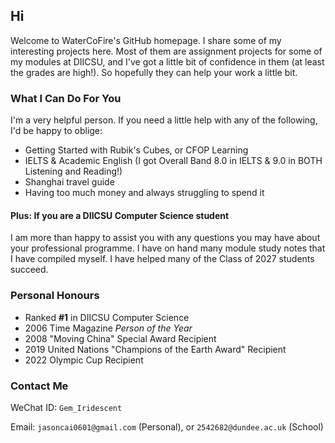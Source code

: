 ## Hi

Welcome to WaterCoFire's GitHub homepage. I share some of my interesting projects here. Most of them are assignment projects for some of my modules at DIICSU, and I've got a little bit of confidence in them (at least the grades are high!). So hopefully they can help your work a little bit.

### What I Can Do For You

I'm a very helpful person. If you need a little help with any of the following, I'd be happy to oblige:

- Getting Started with Rubik's Cubes, or CFOP Learning
- IELTS & Academic English (I got Overall Band 8.0 in IELTS & 9.0 in BOTH Listening and Reading!)
- Shanghai travel guide
- Having too much money and always struggling to spend it

#### Plus: If you are a DIICSU Computer Science student

I am more than happy to assist you with any questions you may have about your professional programme. I have on hand many module study notes that I have compiled myself. I have helped many of the Class of 2027 students succeed.

### Personal Honours

- Ranked **#1** in DIICSU Computer Science
- 2006 Time Magazine _Person of the Year_
- 2008 "Moving China" Special Award Recipient
- 2019 United Nations "Champions of the Earth Award" Recipient
- 2022 Olympic Cup Recipient

### Contact Me

WeChat ID: ```Gem_Iridescent```

Email: ```jasoncai0601@gmail.com``` (Personal), or ```2542682@dundee.ac.uk``` (School)
